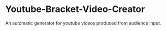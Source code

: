 # Youtube-Bracket-Video-Creator
An automatic generator for youtube videos produced from audience input.  
